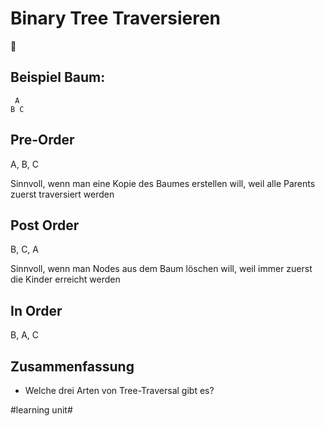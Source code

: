 # Binary Tree Traversieren
🌳

## Beispiel Baum:
	 A
	B C

## Pre-Order

A, B, C

Sinnvoll, wenn man eine Kopie des Baumes erstellen will, weil alle Parents zuerst traversiert werden

## Post Order

B, C, A

Sinnvoll, wenn man Nodes aus dem Baum löschen will, weil immer zuerst die Kinder erreicht werden

## In Order

B, A, C

## Zusammenfassung
- Welche drei Arten von Tree-Traversal gibt es?


#learning unit#